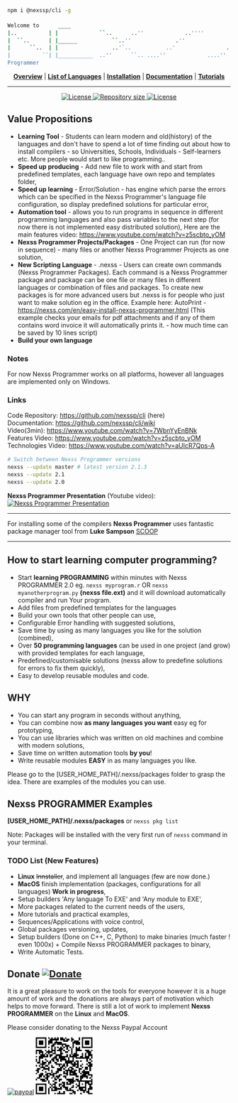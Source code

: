 ```sh
npm i @nexssp/cli -g

Welcome to      ____
|..          | |             ``..      ..''             ..''''             ..''''
|  ``..      | |______           ``..''              .''                .''
|      ``..  | |                 ..'`..           ..'                ..'
|          ``| |___________  ..''      ``.. ....''             ....''
Programmer
```

<p align="center">
<b><a href="https://github.com/nexssp/cli/wiki/Concept-Overview">Overview</a></b> |
<b><a href="https://github.com/nexssp/cli/wiki/Nexss-Programmer-Programming-Languages">List of Languages</a></b> |
<b><a href="https://github.com/nexssp/cli/wiki/Quick-Start">Installation</a></b> |
<b><a href="https://github.com/nexssp/cli/wiki">Documentation</a></b> |
<b><a href="https://github.com/nexssp/cli/wiki/Tutorials">Tutorials</a></b>
</p>

---

<p align="center" >
    <a href="https://github.com/nexssp/cli/blob/master/LICENSE">
        <img src="https://img.shields.io/github/license/nexssp/cli?style=for-the-badge" alt="License" />
    </a>
    <a href="https://github.com/nexssp/cli">
        <img src="https://img.shields.io/github/languages/code-size/nexssp/cli?style=for-the-badge" alt="Repository size" />
    </a>
    <a href="https://discord.gg/d9xjMEX">
        <img src="https://img.shields.io/badge/CHAT-ON%20DISCORD-brightgreen?style=for-the-badge" alt="License" />
    </a>
</p>

## Value Propositions

- **Learning Tool** - Students can learn modern and old(history) of the languages and don't have to spend a lot of time finding out about how to install compilers - so Universities, Schools, Individuals - Self-learners etc. More people would start to like programming..
- **Speed up producing** - Add new file to work with and start from predefined templates, each language have own repo and templates folder,
- **Speed up learning** - Error/Solution - has engine which parse the errors which can be specified in the Nexss Programmer's language file configuration, so display predefined solutions for particular error,
- **Automation tool** - allows you to run programs in sequence in different programming languages and also pass variables to the next step (for now there is not implemented easy distributed solution),
  Here are the main features video: https://www.youtube.com/watch?v=z5scbto_yOM
- **Nexss Programmer Projects/Packages** - One Project can run (for now in sequence) - many files or another Nexss Programmer Projects as one solution,
- **New Scripting Language** - .nexss - Users can create own commands (Nexss Programmer Packages). Each command is a Nexss Programmer package and package can be one file or many files in different languages or combination of files and packages. To create new packages is for more advanced users but .nexss is for people who just want to make solution eg in the office. Example here: AutoPrint - https://nexss.com/en/easy-install-nexss-programmer.html (This example checks your emails for pdf attachments and if any of them contains word invoice it will automatically prints it. - how much time can be saved by 10 lines script)
- **Build your own language**

### Notes

For now Nexss Programmer works on all platforms, however all languages are implemented only on Windows.

### Links

Code Repository: <https://github.com/nexssp/cli> (here)  
Documentation: <https://github.com/nexssp/cli/wiki>  
Video(3min): <https://www.youtube.com/watch?v=7WbnYyEnBNk>  
Features Video: <https://www.youtube.com/watch?v=z5scbto_yOM>  
Technologies Video: <https://www.youtube.com/watch?v=aUIcR7Qps-A>

```sh
# Switch between Nexss Programmer versions
nexss --update master # latest version 2.1.3
nexss --update 2.1
nexss --update 2.0
```

**Nexss Programmer Presentation** (Youtube video):  
[![Nexss Programmer Presentation](https://img.youtube.com/vi/vs2tXMrZzzs/0.jpg)](https://www.youtube.com/watch?v=vs2tXMrZzzs)

---

For installing some of the compilers **Nexss Programmer** uses fantastic package manager tool from **Luke Sampson** [SCOOP](https://scoop.sh/)

---

## How to start learning computer programming?

- Start **learning PROGRAMMING** within minutes with Nexss PROGRAMMER 2.0 eg. `nexss myprogram.r` OR `nexss myanotherprogram.py` **(nexss file.ext)** and it will download automatically compiler and run Your program.
- Add files from predefined templates for the languages
- Build your own tools that other people can use,
- Configurable Error handling with suggested solutions,
- Save time by using as many languages you like for the solution (combined),
- Over **50 programming languages** can be used in one project (and grow) with provided templates for each language,
- Predefined/customisable solutions (nexss allow to predefine solutions for errors to fix them quickly),
- Easy to develop reusable modules and code.

## WHY

- You can start any program in seconds without anything,
- You can combine now **as many languages you want** easy eg for prototyping,
- You can use libraries which was written on old machines and combine with modern solutions,
- Save time on written automation tools **by you**!
- Write reusable modules **EASY** in as many languages you like.

Please go to the [USER_HOME_PATH]/.nexss/packages folder to grasp the idea. There are examples of the modules you can use.

## Nexss PROGRAMMER Examples

**[USER_HOME_PATH]/.nexss/packages** or `nexss pkg list`

Note: Packages will be installed with the very first run of `nexss` command in your terminal.

### TODO List (New Features)

- **Linux** ~~Innstaller~~, and implement all languages (few are now done.)
- **MacOS** finish implementation (packages, configurations for all languages) **Work in progress**,
- Setup builders 'Any language To EXE' and 'Any module to EXE',
- More packages related to the current needs of the users,
- More tutorials and practical examples,
- Sequences/Applications with voice control,
- Global packages versioning, updates,
- Setup builders (Done on C++, C, Python) to make binaries (much faster ! even 1000x) + Compile Nexss PROGRAMMER packages to binary,
- Write Automatic Tests.

## Donate [![Donate](https://img.shields.io/badge/Donate-PayPal-green.svg)](https://www.paypal.com/cgi-bin/webscr?cmd=_s-xclick&hosted_button_id=RP72WY9S6CM4L&source=url)

It is a great pleasure to work on the tools for everyone however it is a huge amount of work and the donations are always part of motivation which helps to move forward. There is still a lot of work to implement **Nexss PROGRAMMER** on the **Linux** and **MacOS**.

Please consider donating to the Nexss Paypal Account

[![paypal](https://www.paypalobjects.com/en_US/i/btn/btn_donateCC_LG.gif)](https://www.paypal.com/cgi-bin/webscr?cmd=_s-xclick&hosted_button_id=RP72WY9S6CM4L&source=url) [![Donate](nexss_kod_qr.png)](https://www.paypal.com/cgi-bin/webscr?cmd=_s-xclick&hosted_button_id=RP72WY9S6CM4L&source=url)
